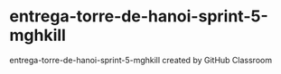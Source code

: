 # entrega-torre-de-hanoi-sprint-5-mghkill
entrega-torre-de-hanoi-sprint-5-mghkill created by GitHub Classroom
